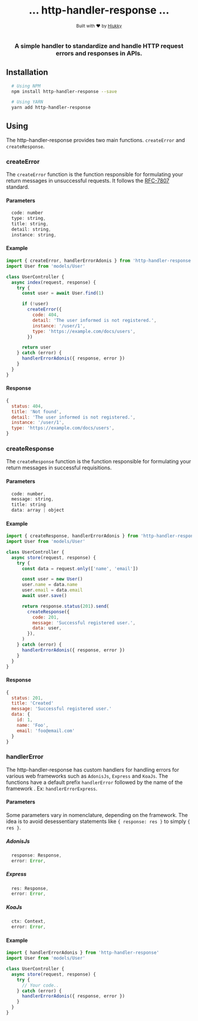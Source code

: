 <div align="center">
  <h1> ... http-handler-response ... </h1>
  <sub>Built with ❤︎ by
  <a href="https://github.com/hiukky">Hiukky</a>
  <br><br>
</div>

  <h3 align="center">A simple handler to standardize and handle HTTP request errors and responses in APIs.</h3>

## Installation

```sh
  # Using NPM
  npm install http-handler-response --save

  # Using YARN
  yarn add http-handler-response
```

## Using

The http-handler-response provides two main functions. `createError` and `createResponse`.

### createError

The `createError` function is the function responsible for formulating your return messages in unsuccessful requests. It follows the [RFC-7807](https://tools.ietf.org/html/rfc7807) standard.

#### Parameters

```js
  code: number
  type: string,
  title: string,
  detail: string,
  instance: string,
```

#### Example

```js
import { createError, handlerErrorAdonis } from 'http-handler-response'
import User from 'models/User'

class UserController {
  async index(request, response) {
    try {
      const user = await User.find(1)

      if (!user)
        createError({
          code: 404,
          detail: 'The user informed is not registered.',
          instance: '/user/1',
          type: 'https://example.com/docs/users',
        })

      return user
    } catch (error) {
      handlerErrorAdonis({ response, error })
    }
  }
}
```

#### Response

```js
{
  status: 404,
  title: 'Not found',
  detail: 'The user informed is not registered.',
  instance: '/user/1',
  type: 'https://example.com/docs/users',
}

```

### createResponse

The `createResponse` function is the function responsible for formulating your return messages in successful requisitions.

#### Parameters

```js
  code: number,
  message: string,
  title: string
  data: array | object
```

#### Example

```js
import { createResponse, handlerErrorAdonis } from 'http-handler-response'
import User from 'models/User'

class UserController {
  async store(request, response) {
    try {
      const data = request.only(['name', 'email'])

      const user = new User()
      user.name = data.name
      user.email = data.email
      await user.save()

      return response.status(201).send(
        createResponse({
          code: 201,
          message: 'Successful registered user.',
          data: user,
        }),
      )
    } catch (error) {
      handlerErrorAdonis({ response, error })
    }
  }
}
```

#### Response

```js
{
  status: 201,
  title: 'Created'
  message: 'Successful registered user.'
  data: {
    id: 1,
    name: 'Foo',
    email: 'foo@email.com'
  }
}

```

### handlerError

The http-handler-response has custom handlers for handling errors for various web frameworks such as `AdonisJs`, `Express` and `KoaJs`. The functions have a default prefix `handlerError` followed by the name of the framework . Ex: `handlerErrorExpress`.

#### Parameters

Some parameters vary in nomenclature, depending on the framework. The idea is to avoid desessentiary statements like `{ response: res }` to simply `{ res }`.

##### AdonisJs

```js
  response: Response,
  error: Error,
```

##### Express

```js
  res: Response,
  error: Error,
```

##### KoaJs

```js
  ctx: Context,
  error: Error,
```

#### Example

```js
import { handlerErrorAdonis } from 'http-handler-response'
import User from 'models/User'

class UserController {
  async store(request, response) {
    try {
      // Your code..
    } catch (error) {
      handlerErrorAdonis({ response, error })
    }
  }
}
```
